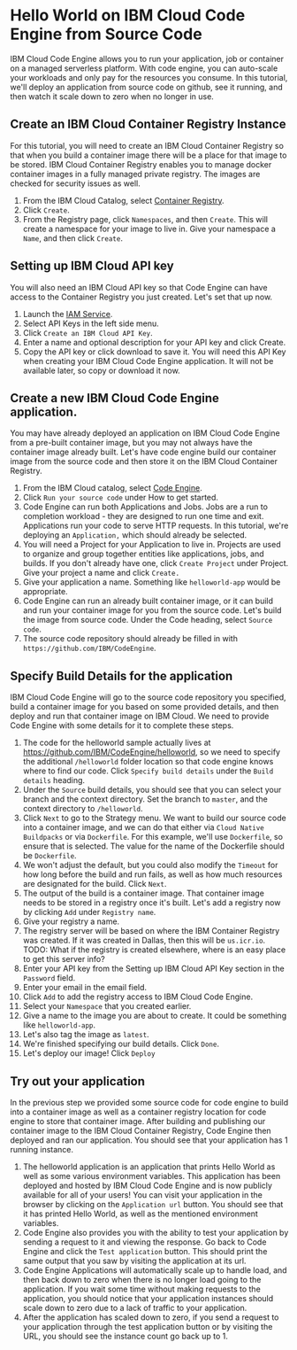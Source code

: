 # Hello World on IBM Cloud Code Engine from Source Code
IBM Cloud Code Engine allows you to run your application, job or container on a managed serverless platform. With code engine, you can auto-scale your workloads and only pay for the resources you consume. In this tutorial, we'll deploy an application from source code on github, see it running, and then watch it scale down to zero when no longer in use.

## Create an IBM Cloud Container Registry Instance
For this tutorial, you will need to create an IBM Cloud Container Registry so that when you build a container image there will be a place for that image to be stored. IBM Cloud Container Registry enables you to manage docker container images in a fully managed private registry. The images are checked for security issues as well.
1. From the IBM Cloud Catalog, select [Container Registry](https://cloud.ibm.com/kubernetes/catalog/registry).
1. Click `Create`.
1. From the Registry page, click `Namespaces`, and then `Create`. This will create a namespace for your image to live in. Give your namespace a `Name`, and then click `Create`.

## Setting up IBM Cloud API key
You will also need an IBM Cloud API key so that Code Engine can have access to the Container Registry you just created. Let's set that up now.
1. Launch the [IAM Service](https://cloud.ibm.com/iam/overview).
1. Select API Keys in the left side menu.
1. Click `Create an IBM Cloud API Key`.
1. Enter a name and optional description for your API key and click Create.
1. Copy the API key or click download to save it. You will need this API Key when creating your IBM Cloud Code Engine application. It will not be available later, so copy or download it now.

## Create a new IBM Cloud Code Engine application.
You may have already deployed an application on IBM Cloud Code Engine from a pre-built container image, but you may not always have the container image already built. Let's have code engine build our container image from the source code and then store it on the IBM Cloud Container Registry.

1. From the IBM Cloud catalog, select [Code Engine](https://cloud.ibm.com/codeengine/overview).
1. Click `Run your source code` under How to get started.
1. Code Engine can run both Applications and Jobs. Jobs are a run to completion workload - they are designed to run one time and exit. Applications run your code to serve HTTP requests. In this tutorial, we're deploying an `Application,` which should already be selected.
1. You will need a Project for your Application to live in. Projects are used to organize and group together entities like applications, jobs, and builds. If you don't already have one, click `Create Project` under Project. Give your project a name and click `Create.`
1. Give your application a name. Something like `helloworld-app` would be appropriate.
1. Code Engine can run an already built container image, or it can build and run your container image for you from the source code. Let's build the image from source code. Under the Code heading, select `Source code`.
1. The source code repository should already be filled in with `https://github.com/IBM/CodeEngine`.

## Specify Build Details for the application
IBM Cloud Code Engine will go to the source code repository you specified, build a container image for you based on some provided details, and then deploy and run that container image on IBM Cloud. We need to provide Code Engine with some details for it to complete these steps.

1. The code for the helloworld sample actually lives at https://github.com/IBM/CodeEngine/helloworld, so we need to specify the additional `/helloworld` folder location so that code engine knows where to find our code. Click `Specify build details` under the `Build details` heading.
1. Under the `Source` build details, you should see that you can select your branch and the context directory. Set the branch to `master`, and the context directory to `/helloworld`.
1. Click `Next` to go to the Strategy menu. We want to build our source code into a container image, and we can do that either via `Cloud Native Buildpacks` or via `Dockerfile`. For this example, we'll use `Dockerfile`, so ensure that is selected. The value for the name of the Dockerfile should be `Dockerfile`.
1. We won't adjust the default, but you could also modify the `Timeout` for how long before the build and run fails, as well as how much resources are designated for the build. Click `Next`.
1. The output of the build is a container image. That container image needs to be stored in a registry once it's built. Let's add a registry now by clicking `Add` under `Registry name`.
1. Give your registry a name. 
1. The registry server will be based on where the IBM Container Registry was created. If it was created in Dallas, then this will be `us.icr.io`. TODO: What if the registry is created elsewhere, where is an easy place to get this server info?
1. Enter your API key from the Setting up IBM Cloud API Key section in the `Password` field.
1. Enter your email in the email field.
1. Click `Add` to add the registry access to IBM Cloud Code Engine.
1. Select your `Namespace` that you created earlier.
1. Give a name to the image you are about to create. It could be something like `helloworld-app`.
1. Let's also tag the image as `latest`. 
1. We're finished specifying our build details. Click `Done`.
1. Let's deploy our image! Click `Deploy`


## Try out your application
In the previous step we provided some source code for code engine to build into a container image as well as a container registry location for code engine to store that container image. After building and publishing our container image to the IBM Cloud Container Registry, Code Engine then deployed and ran our application. You should see that your application has 1 running instance.
1. The helloworld application is an application that prints Hello World as well as some various environment variables. This application has been deployed and hosted by IBM Cloud Code Engine and is now publicly available for all of your users! You can visit your application in the browser by clicking on the `Application url` button. You should see that it has printed Hello World, as well as the mentioned environment variables.
1. Code Engine also provides you with the ability to test your application by sending a request to it and viewing the response. Go back to Code Engine and click the `Test application` button. This should print the same output that you saw by visiting the application at its url.
1. Code Engine Applications will automatically scale up to handle load, and then back down to zero when there is no longer load going to the application. If you wait some time without making requests to the application, you should notice that your application instances should scale down to zero due to a lack of traffic to your application. 
1. After the application has scaled down to zero, if you send a request to your application through the test application button or by visiting the URL, you should see the instance count go back up to 1.